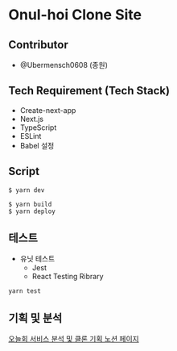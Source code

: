 # Onul-hoi Clone Site

## Contributor

- @Ubermensch0608 (종원)

## Tech Requirement (Tech Stack)

- Create-next-app
- Next.js
- TypeScript
- ESLint
- Babel 설정

## Script

```
$ yarn dev
```

```
$ yarn build
$ yarn deploy
```

## 테스트

- 유닛 테스트
  - Jest
  - React Testing Ribrary

```
yarn test
```


## 기획 및 분석
<a href='https://www.notion.so/4ddb248e2c60455c8511de9920ce8944'>오늘회 서비스 분석 및 클론 기획 노션 페이지</a> 